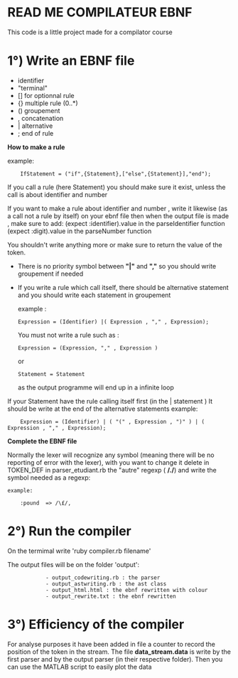READ ME  COMPILATEUR EBNF
=========================

This code is a little project made for a compilator course


1°) Write an EBNF file
======================

  - identifier
  - "terminal"
  - [] for optionnal rule
  - {} multiple rule (0..*)
  - () groupement
  - , concatenation
  - | alternative
  - ; end of rule

**How to make a rule**

  example:

		IfStatement = ("if",{Statement},["else",{Statement}],"end");  

  If you call a rule (here Statement) you should make sure it exist, unless the call is about
  identifier and number
  
  If you want to make a rule about identifier and number , write it likewise (as a call not a rule by itself) on your ebnf file
  then when the output file is made , make sure to add:
     (expect :identifier).value in the parseIdentifier function
     (expect :digit).value in the parseNumber function

  You shouldn't write anything more or make sure to return the value of the token. 

  - There is no priority symbol between **"|"** and **","** so you should write groupement if needed

  - If you write a rule which call itself, there should be alternative statement and you should write each 
    statement in groupement

      example :

		Expression = (Identifier) |( Expression , "," , Expression);

    You must not write a rule such as :

		Expression = (Expression, "," , Expression )

    or
     
		Statement = Statement

    as the output programme will end up in a infinite loop
   
   If your Statement have the rule  calling itself first (in the | statement ) It should be write at the end of the alternative statements
       example: 

		Expression = (Identifier) | ( "(" , Expression , ")" ) | ( Expression , "," , Expression);



**Complete the EBNF file**

Normally the lexer will recognize any symbol (meaning there will be no reporting of error with the lexer), with you want
to change it delete in TOKEN_DEF in parser_etudiant.rb the "autre" regexp ( **/./**) and write the symbol needed as a regexp:

    example:

		:pound	=> /\£/,


2°) Run the compiler
====================

On the termimal write 'ruby compiler.rb filename'

The output files will be on the folder 'output':

                - output_codewriting.rb : the parser
                - output_astwriting.rb : the ast class
                - output_html.html : the ebnf rewritten with colour
                - output_rewrite.txt : the ebnf rewritten


3°) Efficiency of the compiler
==============================

For analyse purposes it have been added in file a counter to record the position of the token in the stream.
The file **data_stream.data** is write by the first parser and by the output parser (in their respective folder). 
Then you can use the MATLAB script to easily plot the data 





